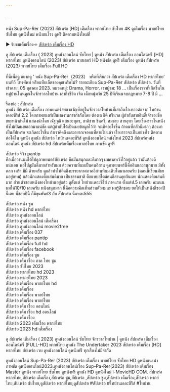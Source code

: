 ```yaml
---


---
```


<p>หนัง Sup-Pa-Rer (2023) สัปเหร่อ [HD] เต็มเรื่อง พากย์ไทย ซับไทย 4K ดูเต็มเรื่อง พากย์ไทย ซับไทย ดูหนังใหม่ หนังชนโรง ดูฟรี ติดตามหนังใหม่ที่</p>
<p>▶ รับชมเต็มเรื่อง➾ <a href="https://t.co/lHCaowgOly">สัปเหร่อ เต็มเรื่อง HD</a></p>
<p>ดู สัปเหร่อ เต็มเรื่อง ( 2023) ดูหนังออนไลน์ ซับไทย | ดูหนัง สัปเหร่อ เต็มเรื่อง ออนไลน์ฟรี [HD] พากย์ไทย ดูหนังออนไลน์ (2023) สัปเหร่อ มาสเตอร์ HD หนังชัด ดูฟรี เต็มเรื่อง ดูหนัง สัปเหร่อ (2023) พากย์ไทย เต็มเรื่อง Full HD</p>
<p>ที่นี่เพื่อดู อยากดู ’ หนัง Sup-Pa-Rer（2023） หรือที่เรียกว่า สัปเหร่อ  เต็มเรื่อง HD พากย์ไทย’ บนทีวี โทรศัพท์ หรือแท็บเล็ตของคุณหรือไม่? รายละเอียด Sup-Pa-Rer สัปเหร่อ สัปเหร่อ. วันที่เข้าฉาย: 05 ตุลาคม 2023. หมวดหมู่: Drama, Horror. เรทผู้ชม: 18 … เป็นเรื่องราวที่เกิดขึ้นในหมู่บ้านโนนคูณในจักรวาลไทบ้าน เล่าถึงชีวิต เจิด เด็กหนุ่มวัย 25 ปีที่เรีนนจบกฎหมาย 7-8 ปี มี …</p>
<p>รื่องย่อ : สัปเหร่อ<br>
ดูหนัง สัปเหร่อ เต็มเรื่อง ภาพยนตร์สยองขวัญที่อยู่ในจักรวาลไทบ้านที่เล่าถึงเรื่องราวต่อจาก ไทบ้านเดอะซีรีส์ 2.2 โดยภาพยนตร์เป็นผลงานการกำกับโดย ต้องเต ธิติ ศรีนวล ผู้กำกับสายอินดี้เจ้าของชื่อ ขยะหน้าต้นไม้ แสดงนำโดย ณัฐวุฒิ แสนยะบุตร, ชาติชาย ชินศรี, สมชาย สายอุทา โดยเรื่องราวในหนังยังไม่เปิดเผยออกมาแน่ชัด แต่ผู้กำกับได้เปิดเผยข้อมูลไว้ว่า จะเกิดอะไรขึ้น ถ้าคนที่กลัวผีมากๆ ต้องมาเป็นสัปเหร่อ จะเกิดอะไรขึ้น ถ้าเราคิดถึงและอยากเจอคนที่ตายไปแล้ว เรื่องราวจะเป็นอย่างไร ติดตามต่อได้ใน ดูหนัง ดูหนัง สัปเหร่อ ไทบ้านเดอะซีรีส์ ดูหนังออนไลน์ หนังใหม่ 2023 สัปเหร่อหนังออนไลน์ ดูหนัง สัปเหร่อ hd สัปเหร่อเต็มเรื่องพากย์ไทย ภาพชัด ดูฟรี</p>
<p>สัปเหร่อ รีวิว pantip<br>
คือเมื่อวานผมได้ไปดูภาพยนตร์สัปเหร่อ คือมันสนุกและดีมากๆ ผมคาดหวังไว้อยู่แล้ว ว่ามันต้องดีแน่นอน พอไปดูมันดีมากสำหรับผม ด้วยความที่ผมเป็นคนอีสาน ดูภาพยนตร์นี้คืออินและสนุกมาก มีทั้งตลก เศร้า มีผี ด้วยครับ ดูแล้วทำให้คิดถึงบรรยากาศภาคอีสานที่ผมเติบโตมาเลยครับ (ตอนนี้เรียนมัธยมอยู่กทม) แล้วนักแสดงคือเล่นดีมาก เป็นธรรมชาติ คือแบบสไตล์คนอีสานคุยกันเลย นักแสดงคือเล่นดีมาก ส่วนตัวชอบหนังของไทบ้านอยู่แล้ว ดูตั้งแต่ ไทบ้านเดอะซีรี่ส์ ภาคแรก ตั้งแต่ป.5 เลยครับ คะแนนผมให้10/10 เลยครับ หนังสนุกมาก นี่คือความคิดเห็นส่วนตัวผมนะ ผมรู้สึกชอบ ยกให้เป็นหนังดีของปีนี้เลย ที่ชอบปีนี้ ก็มีขุนพันธ์3 กับ สัปเหร่อ นี่แหละ555</p>
<p>สัปเหร่อ  หนัง ซูม<br>
สัปเหร่อ  หนัง hd พากย์ไทย<br>
สัปเหร่อ  ดูหนังออนไลน์<br>
สัปเหร่อ  ดูหนังออนไลน์ เต็มเรื่อง<br>
สัปเหร่อ  ดูหนังออนไลน์ movie2free<br>
สัปเหร่อ  เต็มเรื่อง 037<br>
สัปเหร่อ  เต็มเรื่อง pantip<br>
สัปเหร่อ  เต็มเรื่อง full hd<br>
สัปเหร่อ  เต็มเรื่อง facebook<br>
สัปเหร่อ  เต็มเรื่อง ซูม<br>
สัปเหร่อ  เต็ม เรื่อง ภาค ไทย ซูม<br>
สัปเหร่อ  ซับไทย 2023<br>
สัปเหร่อ  พากย์ไทย hd 2023<br>
สัปเหร่อ  พากย์ไทย 2023<br>
สัปเหร่อ  เต็มเรื่อง พากย์ไทย hd<br>
สัปเหร่อ  เต็มเรื่อง<br>
สัปเหร่อ  เต็มเรื่อง พากย์ไทย<br>
สัปเหร่อ  เต็มเรื่อง พากย์ไทย<br>
สัปเหร่อ  เต็ม เรื่อง ออนไลน์<br>
สัปเหร่อ  เต็ม เรื่อง hd ออนไลน์<br>
สัปเหร่อ  เต็ม เรื่อง<br>
สัปเหร่อ  2023 เต็มเรื่อง พากย์ไทย<br>
สัปเหร่อ  2023 hd เต็มเรื่อง</p>
<p>ดู สัปเหร่อ เต็มเรื่อง ( 2023) ดูหนังออนไลน์ ซับไทย จักรวาลไทบ้าน | ดูหนัง สัปเหร่อ เต็มเรื่อง ออนไลน์ฟรี [FULL-HD] พากย์ไทย ดูหนัง The Undertaker 2023 สัปเหร่อ เต็มเรื่อง [HD] พากย์ไทย สัปเหร่อ เวบ ดูหนังออนไลน์ ดูหนังฟรี ทุกเรื่องไม่มีจำกัด</p>
<p>ดูหนังออนไลน์ Sup-Pa-Rer (2023) สัปเหร่อ  เต็มเรื่อง พากย์ไทย ซับไทย HD ดูหนังแนะนำ ภาพชัด ดูหนังออนไลน์2023.ดูหนังออนไลน์เรื่อง Sup-Pa-Rer(2023) สัปเหร่อ  เต็มเรื่อง Master ดูหนัง พากย์ไทย ซับไทย ดูหนังฟรี ดูหนัง HD ดูหนังใหม่ i-MovieHD COM. สัปเหร่อ  พากย์ไทย,สัปเหร่อ  เต็มเรื่อง,สัปเหร่อ  ซูม,สัปเหร่อ ,สัปเหร่อ  ซูม,สัปเหร่อ  เต็มเรื่อง,สัปเหร่อ  พากย์ไทย,สัปเหร่อ  ซับไทย,ดูสัปเหร่อ  พากย์ไทย,ดูสัปเหร่อ #สัปเหร่อ #ไทบ้านเดอะซีรีส์ #ไทบ้าน</p>

